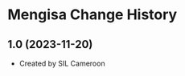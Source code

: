 Mengisa Change History
====================

1.0 (2023-11-20)
----------------
* Created by SIL Cameroon
